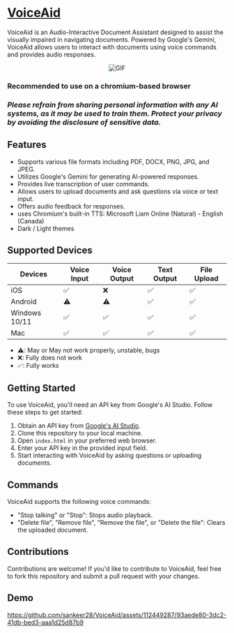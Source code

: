 
# [VoiceAid](https://voiceaid.vercel.app/)

VoiceAid is an Audio-Interactive Document Assistant designed to assist the visually impaired in navigating documents. Powered by Google's Gemini, VoiceAid allows users to interact with documents using voice commands and provides audio responses.
<p align="center">
  <img src="https://github.com/sankeer28/VoiceAid/assets/112449287/1c077fc9-832d-4a7a-b53c-898955d7efe8" alt="GIF"/>
</p>


### Recommended to use on a chromium-based browser
### *Please refrain from sharing personal information with any AI systems, as it may be used to train them. Protect your privacy by avoiding the disclosure of sensitive data.*
## Features
- Supports various file formats including PDF, DOCX, PNG, JPG, and JPEG.
- Utilizes Google's Gemini for generating AI-powered responses.
- Provides live transcription of user commands.
- Allows users to upload documents and ask questions via voice or text input.
- Offers audio feedback for responses.
- uses Chromium's built-in TTS: Microsoft Liam Online (Natural) - English (Canada)
- Dark / Light themes
## Supported Devices

| Devices | Voice Input | Voice Output | Text Output | File Upload |
|---------|-------------|--------------|--------------|--------------|
| iOS  | ✅  | ❌ |✅ |✅ |
| Android | ⚠️ | ⚠️ |✅ |✅ |
| Windows 10/11 | ✅ | ✅ |✅ |✅ |
| Mac | ✅ | ✅ |✅ |✅ |
- ⚠️: May or May not work properly, unstable, bugs
- ❌: Fully does not work
- ✅: Fully works
  
## Getting Started

To use VoiceAid, you'll need an API key from Google's AI Studio. Follow these steps to get started:

1. Obtain an API key from [Google's AI Studio](https://aistudio.google.com/app/apikey).
2. Clone this repository to your local machine.
3. Open `index.html` in your preferred web browser.
4. Enter your API key in the provided input field.
5. Start interacting with VoiceAid by asking questions or uploading documents.

## Commands

VoiceAid supports the following voice commands:

- "Stop talking" or "Stop": Stops audio playback.
- "Delete file", "Remove file", "Remove the file", or "Delete the file": Clears the uploaded document.

## Contributions

Contributions are welcome! If you'd like to contribute to VoiceAid, feel free to fork this repository and submit a pull request with your changes.

## Demo
https://github.com/sankeer28/VoiceAid/assets/112449287/93aede80-3dc2-41db-bed3-aaa1d25d87b9


